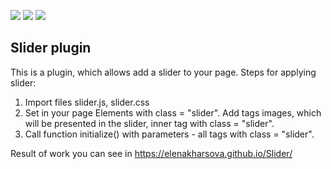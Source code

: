 <img src="https://img.shields.io/badge/HTML-blue"> <img src="https://img.shields.io/badge/CSS-blue">
<img src="https://img.shields.io/badge/JS-red"> 

## Slider plugin
This is a plugin, which allows add a slider to your page.
Steps for applying slider:
1. Import files slider.js, slider.css
2. Set in your page Elements with class = "slider". Add tags images, which will be presented in the slider, inner tag with  class = "slider".
3. Call function initialize() with parameters - all tags with  class = "slider".

Result of work you can see in https://elenakharsova.github.io/Slider/
